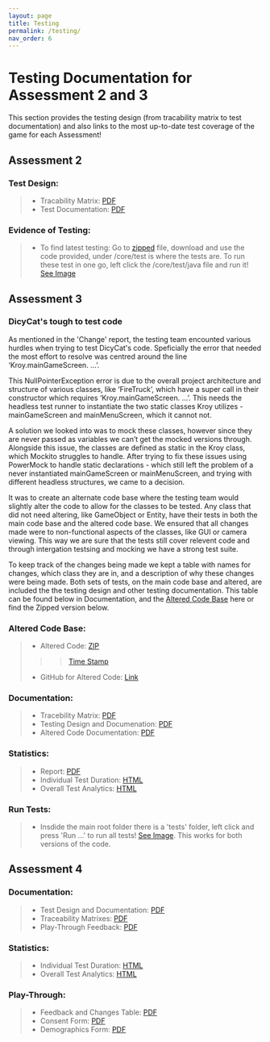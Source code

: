 ```yaml
---
layout: page
title: Testing
permalink: /testing/
nav_order: 6
---
```


# Testing Documentation for Assessment 2 and 3
This section provides the testing design (from tracability matrix to test documentation) and also links to the most up-to-date test coverage of the game for each Assessment!

## Assessment 2
### Test Design:
> * Tracability Matrix: [PDF](/files/tracability_matrix.pdf)
> * Test Documentation: [PDF](/files/test_documentation.pdf)

### Evidence of Testing: 
> * To find latest testing: Go to [zipped](https://drive.google.com/file/d/1H4JW_dwoqctEgOOuH97xNl6Nck0H5exh/view?usp=sharing) file, download and use the code provided, under /core/test is where the tests are. To run these test in one go, left click the /core/test/java file and run it! [See Image](/files/how_to_test.png)


## Assessment 3
### DicyCat's tough to test code
As mentioned in the 'Change' report, the testing team encounted various hurdles when trying to test DicyCat's code. Speficially the error that needed the most effort to resolve was centred around the line ‘Kroy.mainGameScreen. …’.

This NullPointerException error is due to the overall project architecture and structure of various classes, like ‘FireTruck’, which have a super call in their constructor which requires ‘Kroy.mainGameScreen. …’. This needs the headless test runner to instantiate the two static classes Kroy utilizes - mainGameScreen and mainMenuScreen, which it cannot not. 

A solution we looked into was to mock these classes, however since they are never passed as variables we can’t get the mocked versions through. Alongside this issue, the classes are defined as static in the Kroy class, which Mockito struggles to handle. After trying to fix these issues using PowerMock to handle static declarations - which still left the problem of a never instantiated mainGameScreen or mainMenuScreen, and trying with different headless structures, we came to a decision. 

It was to create an alternate code base where the testing team would slightly alter the code to allow for the classes to be tested. Any class that did not need altering, like GameObject or Entity, have their tests in both the main code base and the altered code base. We ensured that all changes made were to non-functional aspects of the classes, like GUI or camera viewing. This way we are sure that the tests still cover relevent code and through intergation testsing and mocking we have a strong test suite. 
	
To keep track of the changes being made we kept a table with names for changes, which class they are in, and a description of why these changes were being made. Both sets of tests, on the main code base and altered, are included the the testing design and other testing documentation. This table can be found below in Documentation, and the [Altered Code Base](https://github.com/Luceapuce/SEPR-Assessment-Three/tree/unit_testing) here or find the Zipped version below.

### Altered Code Base:
> * Altered Code: [ZIP](/files/Assessment3_TestDocuments/SEPR-Assessment-Three-unit_testing.zip)
> > > [Time Stamp](https://github.com/NPStudios/NPStudios.github.io/commit/b00c366a2c57ec7d8e1e6f86171e7b22e17c6c6d)
> * GitHub for Altered Code: [Link](https://github.com/Luceapuce/SEPR-Assessment-Three/tree/unit_testing)

### Documentation: 
> * Tracebility Matrix: [PDF](/files/Assessment3_TestDocuments/UserRequirementTraceabilityMatrix.pdf)
> * Testing Design and Documenation: [PDF](/files/Assessment3_TestDocuments/TestDesignandDocumentation.pdf)
> * Altered Code Documentation: [PDF](/files/Assessment3_TestDocuments/AlteredCodeDocumentation.pdf)

### Statistics: 
> * Report: [PDF](/files/Assessment3_TestDocuments/TestingStatisticsAnalysis.pdf)
> * Individual Test Duration: [HTML](/files/Assessment3_TestDocuments/Specific_Test_Stats.html)
> * Overall Test Analytics: [HTML](/files/Assessment3_TestDocuments/index.html)

### Run Tests: 
> * Insdide the main root folder there is a 'tests' folder, left click and press 'Run ...' to run all tests! [See Image](/files/Assessment3_TestDocuments/runTestPicture.png). This works for both versions of the code. 


## Assessment 4
### Documentation:
> * Test Design and Documentation: [PDF](/files/TestDocumentationA4.pdf)
> * Traceability Matrixes: [PDF](/files/TraceabilityMatrixAllTestA4.pdf)
> * Play-Through Feedback: [PDF](/files/UserFeedbackAndResponseA4.pdf)
### Statistics: 
> * Individual Test Duration: [HTML](/files/AllTests_Details.html)
> * Overall Test Analytics: [HTML](/files/Test_Summary.html)
### Play-Through:
> * Feedback and Changes Table: [PDF](/files/PTAndFeedbackA4.pdf)
> * Consent Form: [PDF](/files/ConsentFormA4.pdf)
> * Demographics Form: [PDF](/files/DemographicsFormA4.pdf)
